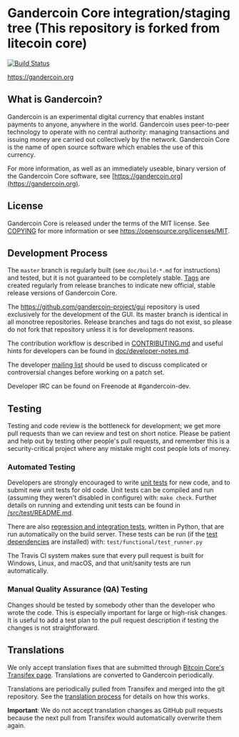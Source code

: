 Gandercoin Core integration/staging tree
(This repository is forked from litecoin core)
=====================================

[![Build Status](https://travis-ci.org/gandercoin-project/gandercoin.svg?branch=master)](https://travis-ci.org/gandercoin-project/gandercoin)

https://gandercoin.org

What is Gandercoin?
----------------

Gandercoin is an experimental digital currency that enables instant payments to
anyone, anywhere in the world. Gandercoin uses peer-to-peer technology to operate
with no central authority: managing transactions and issuing money are carried
out collectively by the network. Gandercoin Core is the name of open source
software which enables the use of this currency.

For more information, as well as an immediately useable, binary version of
the Gandercoin Core software, see [https://gandercoin.org](https://gandercoin.org).

License
-------

Gandercoin Core is released under the terms of the MIT license. See [COPYING](COPYING) for more
information or see https://opensource.org/licenses/MIT.

Development Process
-------------------

The `master` branch is regularly built (see `doc/build-*.md` for instructions) and tested, but it is not guaranteed to be
completely stable. [Tags](https://github.com/gandercoin-project/gandercoin/tags) are created
regularly from release branches to indicate new official, stable release versions of Gandercoin Core.

The https://github.com/gandercoin-project/gui repository is used exclusively for the
development of the GUI. Its master branch is identical in all monotree
repositories. Release branches and tags do not exist, so please do not fork
that repository unless it is for development reasons.

The contribution workflow is described in [CONTRIBUTING.md](CONTRIBUTING.md)
and useful hints for developers can be found in [doc/developer-notes.md](doc/developer-notes.md).

The developer [mailing list](https://groups.google.com/forum/#!forum/gandercoin-dev)
should be used to discuss complicated or controversial changes before working
on a patch set.

Developer IRC can be found on Freenode at #gandercoin-dev.

Testing
-------

Testing and code review is the bottleneck for development; we get more pull
requests than we can review and test on short notice. Please be patient and help out by testing
other people's pull requests, and remember this is a security-critical project where any mistake might cost people
lots of money.

### Automated Testing

Developers are strongly encouraged to write [unit tests](src/test/README.md) for new code, and to
submit new unit tests for old code. Unit tests can be compiled and run
(assuming they weren't disabled in configure) with: `make check`. Further details on running
and extending unit tests can be found in [/src/test/README.md](/src/test/README.md).

There are also [regression and integration tests](/test), written
in Python, that are run automatically on the build server.
These tests can be run (if the [test dependencies](/test) are installed) with: `test/functional/test_runner.py`

The Travis CI system makes sure that every pull request is built for Windows, Linux, and macOS, and that unit/sanity tests are run automatically.

### Manual Quality Assurance (QA) Testing

Changes should be tested by somebody other than the developer who wrote the
code. This is especially important for large or high-risk changes. It is useful
to add a test plan to the pull request description if testing the changes is
not straightforward.

Translations
------------

We only accept translation fixes that are submitted through [Bitcoin Core's Transifex page](https://www.transifex.com/projects/p/bitcoin/).
Translations are converted to Gandercoin periodically.

Translations are periodically pulled from Transifex and merged into the git repository. See the
[translation process](doc/translation_process.md) for details on how this works.

**Important**: We do not accept translation changes as GitHub pull requests because the next
pull from Transifex would automatically overwrite them again.
